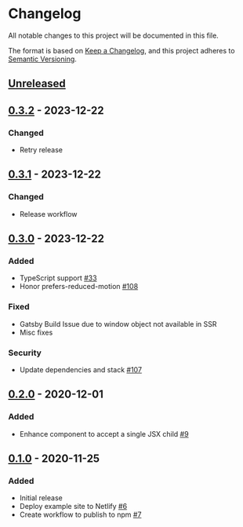 # Changelog

All notable changes to this project will be documented in this file.

The format is based on [Keep a Changelog](https://keepachangelog.com/en/1.0.0/),
and this project adheres to [Semantic Versioning](https://semver.org/spec/v2.0.0.html).

## [Unreleased]

## [0.3.2] - 2023-12-22

### Changed

-   Retry release

## [0.3.1] - 2023-12-22

### Changed

-   Release workflow

## [0.3.0] - 2023-12-22

### Added

-   TypeScript support [#33](https://github.com/lederer/react-showtime/pull/33)
-   Honor prefers-reduced-motion [#108](https://github.com/lederer/react-showtime/pull/108)

### Fixed

-   Gatsby Build Issue due to window object not available in SSR
-   Misc fixes

### Security

-   Update dependencies and stack [#107](https://github.com/lederer/react-showtime/pull/107)

## [0.2.0] - 2020-12-01

### Added

-   Enhance component to accept a single JSX child [#9](https://github.com/lederer/react-showtime/pull/9)

## [0.1.0] - 2020-11-25

### Added

-   Initial release
-   Deploy example site to Netlify [#6](https://github.com/lederer/react-showtime/pull/6)
-   Create workflow to publish to npm [#7](https://github.com/lederer/react-showtime/pull/7)

[unreleased]: https://github.com/lederer/react-showtime/compare/0.3.2...HEAD
[0.3.2]: https://github.com/lederer/react-showtime/compare/0.3.1...0.3.2
[0.3.1]: https://github.com/lederer/react-showtime/compare/0.3.0...0.3.1
[0.3.0]: https://github.com/lederer/react-showtime/compare/0.2.0...0.3.0
[0.2.0]: https://github.com/lederer/react-showtime/compare/0.1.0...0.2.0
[0.1.0]: https://github.com/lederer/react-showtime/releases/tag/0.1.0
